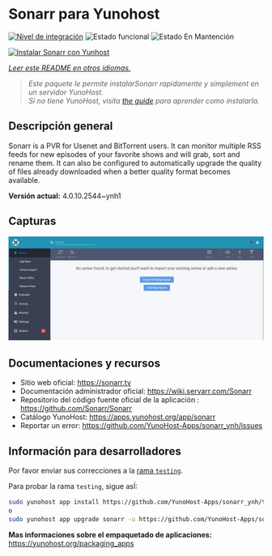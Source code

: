 <!--
Este archivo README esta generado automaticamente<https://github.com/YunoHost/apps/tree/master/tools/readme_generator>
No se debe editar a mano.
-->

# Sonarr para Yunohost

[![Nivel de integración](https://dash.yunohost.org/integration/sonarr.svg)](https://ci-apps.yunohost.org/ci/apps/sonarr/) ![Estado funcional](https://ci-apps.yunohost.org/ci/badges/sonarr.status.svg) ![Estado En Mantención](https://ci-apps.yunohost.org/ci/badges/sonarr.maintain.svg)

[![Instalar Sonarr con Yunhost](https://install-app.yunohost.org/install-with-yunohost.svg)](https://install-app.yunohost.org/?app=sonarr)

*[Leer este README en otros idiomas.](./ALL_README.md)*

> *Este paquete le permite instalarSonarr rapidamente y simplement en un servidor YunoHost.*  
> *Si no tiene YunoHost, visita [the guide](https://yunohost.org/install) para aprender como instalarla.*

## Descripción general

Sonarr is a PVR for Usenet and BitTorrent users. It can monitor multiple RSS feeds for new episodes of your favorite shows and will grab, sort and rename them. It can also be configured to automatically upgrade the quality of files already downloaded when a better quality format becomes available.


**Versión actual:** 4.0.10.2544~ynh1

## Capturas

![Captura de Sonarr](./doc/screenshots/screenshot.jpg)

## Documentaciones y recursos

- Sitio web oficial: <https://sonarr.tv>
- Documentación administrador oficial: <https://wiki.servarr.com/Sonarr>
- Repositorio del código fuente oficial de la aplicación : <https://github.com/Sonarr/Sonarr>
- Catálogo YunoHost: <https://apps.yunohost.org/app/sonarr>
- Reportar un error: <https://github.com/YunoHost-Apps/sonarr_ynh/issues>

## Información para desarrolladores

Por favor enviar sus correcciones a la [rama `testing`](https://github.com/YunoHost-Apps/sonarr_ynh/tree/testing).

Para probar la rama `testing`, sigue asÍ:

```bash
sudo yunohost app install https://github.com/YunoHost-Apps/sonarr_ynh/tree/testing --debug
o
sudo yunohost app upgrade sonarr -u https://github.com/YunoHost-Apps/sonarr_ynh/tree/testing --debug
```

**Mas informaciones sobre el empaquetado de aplicaciones:** <https://yunohost.org/packaging_apps>
